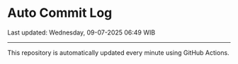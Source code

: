 # Auto Commit Log

Last updated: Wednesday, 09-07-2025 06:49 WIB

---

This repository is automatically updated every minute using GitHub Actions.
